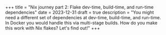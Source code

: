 +++
title = "Nix journey part 2: Flake dev-time, build-time, and run-time dependencies"
date = 2023-12-31
draft = true
description = "You might need a different set of dependencies at dev-time, build-time, and run-time. In Docker you would handle this via multi-stage builds. How do you make this work with Nix flakes? Let's find out!"
+++

<!-- What does buildInputs represent? -->
<!-- What does nativeBuildInputs represent? -->
<!-- What does propagatedBuildInputs represent? -->
<!-- What's the difference between host, build, and target? -->

[cross_compilation]: https://nixos.org/guides/cross-compilation.html
[dependencies]: https://nixos.org/manual/nixpkgs/stable/#ssec-stdenv-dependencies
